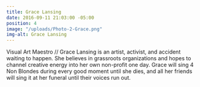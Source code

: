 ```yaml
---
title: Grace Lansing
date: 2016-09-11 21:03:00 -05:00
position: 4
image: "/uploads/Photo-2-Grace.png"
img-alt: Grace Lansing
---
```


Visual Art Maestro // Grace Lansing is an artist, activist, and accident waiting to happen. She believes in grassroots organizations and hopes to channel creative energy into her own non-profit one day. Grace will sing 4 Non Blondes during every good moment until she dies, and all her friends will sing it at her funeral until their voices run out.
